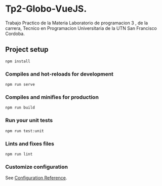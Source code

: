 # Tp2-Globo-VueJS.


Trabajo Practico de la Materia Laboratorio de programacion 3 , de la carrera, Tecnico en Programacion Universitaria de la UTN San Francisco Cordoba.
## Project setup
```
npm install
```

### Compiles and hot-reloads for development
```
npm run serve
```

### Compiles and minifies for production
```
npm run build
```

### Run your unit tests
```
npm run test:unit
```

### Lints and fixes files
```
npm run lint
```

### Customize configuration
See [Configuration Reference](https://cli.vuejs.org/config/).

